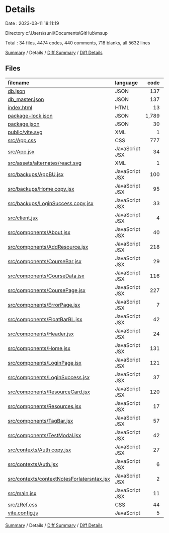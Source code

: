 # Details

Date : 2023-03-11 18:11:19

Directory c:\\Users\\sunil\\Documents\\GitHub\\msup

Total : 34 files,  4474 codes, 440 comments, 718 blanks, all 5632 lines

[Summary](results.md) / Details / [Diff Summary](diff.md) / [Diff Details](diff-details.md)

## Files
| filename | language | code | comment | blank | total |
| :--- | :--- | ---: | ---: | ---: | ---: |
| [db.json](/db.json) | JSON | 137 | 0 | 0 | 137 |
| [db_master.json](/db_master.json) | JSON | 137 | 0 | 0 | 137 |
| [index.html](/index.html) | HTML | 13 | 0 | 1 | 14 |
| [package-lock.json](/package-lock.json) | JSON | 1,789 | 0 | 1 | 1,790 |
| [package.json](/package.json) | JSON | 30 | 0 | 1 | 31 |
| [public/vite.svg](/public/vite.svg) | XML | 1 | 0 | 0 | 1 |
| [src/App.css](/src/App.css) | CSS | 777 | 130 | 238 | 1,145 |
| [src/App.jsx](/src/App.jsx) | JavaScript JSX | 34 | 6 | 7 | 47 |
| [src/assets/alternates/react.svg](/src/assets/alternates/react.svg) | XML | 1 | 0 | 0 | 1 |
| [src/backups/AppBU.jsx](/src/backups/AppBU.jsx) | JavaScript JSX | 100 | 32 | 32 | 164 |
| [src/backups/Home copy.jsx](/src/backups/Home%20copy.jsx) | JavaScript JSX | 95 | 28 | 25 | 148 |
| [src/backups/LoginSuccess copy.jsx](/src/backups/LoginSuccess%20copy.jsx) | JavaScript JSX | 33 | 10 | 13 | 56 |
| [src/client.jsx](/src/client.jsx) | JavaScript JSX | 4 | 0 | 4 | 8 |
| [src/components/About.jsx](/src/components/About.jsx) | JavaScript JSX | 40 | 0 | 6 | 46 |
| [src/components/AddResource.jsx](/src/components/AddResource.jsx) | JavaScript JSX | 218 | 27 | 46 | 291 |
| [src/components/CourseBar.jsx](/src/components/CourseBar.jsx) | JavaScript JSX | 29 | 1 | 11 | 41 |
| [src/components/CourseData.jsx](/src/components/CourseData.jsx) | JavaScript JSX | 116 | 0 | 0 | 116 |
| [src/components/CoursePage.jsx](/src/components/CoursePage.jsx) | JavaScript JSX | 227 | 72 | 94 | 393 |
| [src/components/ErrorPage.jsx](/src/components/ErrorPage.jsx) | JavaScript JSX | 7 | 0 | 2 | 9 |
| [src/components/FloatBarBL.jsx](/src/components/FloatBarBL.jsx) | JavaScript JSX | 42 | 3 | 14 | 59 |
| [src/components/Header.jsx](/src/components/Header.jsx) | JavaScript JSX | 24 | 0 | 4 | 28 |
| [src/components/Home.jsx](/src/components/Home.jsx) | JavaScript JSX | 131 | 30 | 46 | 207 |
| [src/components/LoginPage.jsx](/src/components/LoginPage.jsx) | JavaScript JSX | 121 | 38 | 45 | 204 |
| [src/components/LoginSuccess.jsx](/src/components/LoginSuccess.jsx) | JavaScript JSX | 37 | 10 | 14 | 61 |
| [src/components/ResourceCard.jsx](/src/components/ResourceCard.jsx) | JavaScript JSX | 120 | 28 | 44 | 192 |
| [src/components/Resources.jsx](/src/components/Resources.jsx) | JavaScript JSX | 17 | 1 | 4 | 22 |
| [src/components/TagBar.jsx](/src/components/TagBar.jsx) | JavaScript JSX | 57 | 11 | 22 | 90 |
| [src/components/TestModal.jsx](/src/components/TestModal.jsx) | JavaScript JSX | 42 | 3 | 20 | 65 |
| [src/contexts/Auth copy.jsx](/src/contexts/Auth%20copy.jsx) | JavaScript JSX | 27 | 3 | 8 | 38 |
| [src/contexts/Auth.jsx](/src/contexts/Auth.jsx) | JavaScript JSX | 6 | 6 | 6 | 18 |
| [src/contexts/contextNotesForlatersntax.jsx](/src/contexts/contextNotesForlatersntax.jsx) | JavaScript JSX | 2 | 0 | 2 | 4 |
| [src/main.jsx](/src/main.jsx) | JavaScript JSX | 11 | 0 | 2 | 13 |
| [src/zRef.css](/src/zRef.css) | CSS | 44 | 0 | 4 | 48 |
| [vite.config.js](/vite.config.js) | JavaScript | 5 | 1 | 2 | 8 |

[Summary](results.md) / Details / [Diff Summary](diff.md) / [Diff Details](diff-details.md)